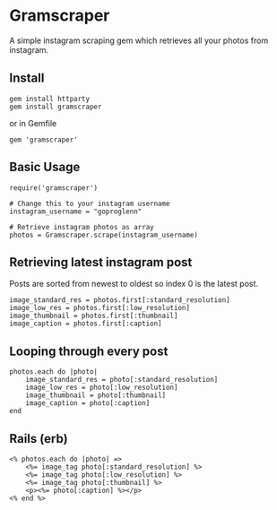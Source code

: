 # Gramscraper
A simple instagram scraping gem which retrieves all your photos from instagram.

## Install
```
gem install httparty
gem install gramscraper
```
or in Gemfile
```
gem 'gramscraper'
```

## Basic Usage
```
require('gramscraper')

# Change this to your instagram username
instagram_username = "goproglenn"

# Retrieve instagram photos as array
photos = Gramscraper.scrape(instagram_username)
```

## Retrieving latest instagram post
Posts are sorted from newest to oldest so index 0 is the latest post.
```
image_standard_res = photos.first[:standard_resolution]
image_low_res = photos.first[:low_resolution]
image_thumbnail = photos.first[:thumbnail]
image_caption = photos.first[:caption]
```

## Looping through every post
```
photos.each do |photo|
    image_standard_res = photo[:standard_resolution]
    image_low_res = photo[:low_resolution]
    image_thumbnail = photo[:thumbnail]
    image_caption = photo[:caption]
end
```

## Rails (erb)
```
<% photos.each do |photo| =>
    <%= image_tag photo[:standard_resolution] %>
    <%= image_tag photo[:low_resolution] %>
    <%= image_tag photo[:thumbnail] %>
    <p><%= photo[:caption] %></p>
<% end %>
```